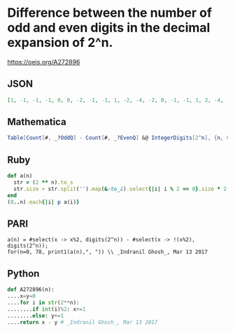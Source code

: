 # Difference between the number of odd and even digits in the decimal expansion of 2^n\.
https://oeis.org/A272896
## JSON
```JSON
[1, -1, -1, -1, 0, 0, -2, -1, -1, 1, -2, -4, -2, 0, -1, -1, 1, 2, -4, -4, -1, 1, -1, -5, 2, 2, -4, 1, -3, 1, 0, -4, -2, 2, 3, 3, 1, 4, -2, 2, 5, 3, -1, -5, -2, -2, -2, 1, -1, 3, -4, 0, 2, 2, -1, -1, 5, 2, 2, -4, -3, 1, -5, -1, 0, 0, -6, 3, 5, 5, 2, -10, -8, 2, -3, 7, 9, 0, 0]
```
## Mathematica
```Mathematica
Table[Count[#, _?OddQ] - Count[#, _?EvenQ] &@ IntegerDigits[2^n], {n, 0, 100}] (* _Michael De Vlieger_, May 09 2016 *)
```
## Ruby
```Ruby
def a(n)
  str = (2 ** n).to_s
  str.size - str.split('').map(&:to_i).select{|i| i % 2 == 0}.size * 2
end
(0..n).each{|i| p a(i)}
```
## PARI
```PARI
a(n) = #select(x -> x%2, digits(2^n)) - #select(x -> !(x%2), digits(2^n));
for(n=0, 78, print1(a(n),", ")) \\ _Indranil Ghosh_, Mar 13 2017
```
## Python
```Python
def A272896(n):
....x=y=0
....for i in str(2**n):
........if int(i)%2: x+=1
........else: y+=1
....return x - y # _Indranil Ghosh_, Mar 13 2017
```
